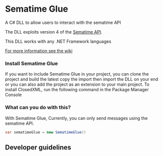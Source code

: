 # Sematime Glue

A C# DLL to allow users to interact with the sematime API

The DLL exploits version 4 of the [Sematime API](http://sematime.com/).

This DLL works with any .NET Framework languages

[For more information see the wiki]()

### Install Sematime Glue

If you want to include Sematime Glue in your project, you can clone the project and build the latest copy the import then import the DLL on your end or you can also add the project as an extension to your main project.
To install ClosedXML, run the following command in the Package Manager Console

### What can you do with this?

With Sematime Glue, Currently, you can only send messages using the sematime API. 

```c#
var sematimeGlue = new SematimeGlue()
```

## Developer guidelines

